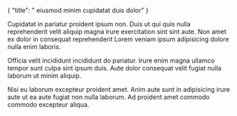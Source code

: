 {
  "title": " eiusmod minim cupidatat duis dolor"
}

Cupidatat in pariatur proident ipsum non. Duis ut qui quis nulla reprehenderit velit aliquip magna irure exercitation sint sint aute. Non amet ex dolor in consequat reprehenderit Lorem veniam ipsum adipisicing dolore nulla enim laboris.

Officia velit incididunt incididunt do pariatur. Irure enim magna ullamco tempor sunt culpa sint ipsum duis. Aute dolor consequat velit fugiat nulla laborum ut minim aliquip.

Nisi eu laborum excepteur proident amet. Anim aute sunt in adipisicing irure aute ut ea aute fugiat non nulla laborum. Ad proident amet commodo commodo excepteur aliqua.